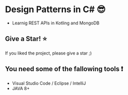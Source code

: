 # Design Patterns in C# :sunglasses:

- Learnig REST APIs in Kotling and MongoDB

## Give a Star! :star:

If you liked the project, please give a star ;)

## You need some of the fallowing tools :exclamation:

- Visual Studio Code / Eclipse / IntelliJ
- JAVA 8+